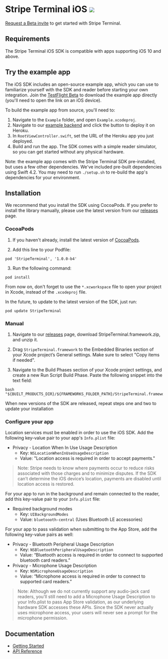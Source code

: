 # Stripe Terminal iOS <img src="https://img.shields.io/badge/Beta 4-brightgreen.svg">

[Request a Beta invite](https://stripe.com/terminal#request-invite) to get started with Stripe Terminal.

## Requirements
The Stripe Terminal iOS SDK is compatible with apps supporting iOS 10 and above.

## Try the example app
The iOS SDK includes an open-source example app, which you can use to familiarize yourself with the SDK and reader before starting your own integration. Join the [TestFlight Beta](https://testflight.apple.com/join/NYXuDNuT) to download the example app directly (you'll need to open the link on an iOS device).

To build the example app from source, you'll need to:

1. Navigate to the `Example` folder, and open `Example.xcodeproj`.
2. Navigate to our [example backend](https://github.com/stripe/example-terminal-backend) and click the button to deploy it on Heroku.
3. In `RootViewController.swift`, set the URL of the Heroku app you just deployed.
3. Build and run the app. The SDK comes with a simple reader simulator, so you can get started without any physical hardware.

Note: the example app comes with the Stripe Terminal SDK pre-installed, but uses a few other dependencies. We've included pre-built dependencies using Swift 4.2. You may need to run `./setup.sh` to re-build the app's dependencies for your environment.

## Installation
We recommend that you install the SDK using CocoaPods. If you prefer to install the library manually, please use the latest version from our [releases](https://github.com/stripe/stripe-terminal-ios/releases) page.

### CocoaPods

1. If you haven't already, install the latest version of [CocoaPods](https://guides.cocoapods.org/using/getting-started.html).

2. Add this line to your Podfile:
```
pod 'StripeTerminal', '1.0.0-b4'
```

3. Run the following command:
```
pod install
```

From now on, don't forget to use the `*.xcworkspace` file to open your project in Xcode, instead of the `.xcodeproj` file.

In the future, to update to the latest version of the SDK, just run:
```
pod update StripeTerminal
```

### Manual
1. Navigate to our [releases](https://github.com/stripe/stripe-terminal-ios/releases) page, download StripeTerminal.framework.zip, and unzip it.

2. Drag `StripeTerminal.framework` to the Embedded Binaries section of your Xcode project’s General settings. Make sure to select "Copy items if needed".

3. Navigate to the Build Phases section of your Xcode project settings, and create a new Run Script Build Phase. Paste the following snippet into the text field:
```
bash "${BUILT_PRODUCTS_DIR}/${FRAMEWORKS_FOLDER_PATH}/StripeTerminal.framework/integrate_framework.sh"
```

When new versions of the SDK are released, repeat steps one and two to update your installation

### Configure your app

Location services must be enabled in order to use the iOS SDK. Add the following key-value pair to your app's `Info.plist` file:

- Privacy - Location When In Use Usage Description
  - Key: `NSLocationWhenInUseUsageDescription`
  - Value: "Location access is required in order to accept payments."

> Note: Stripe needs to know where payments occur to reduce risks associated with those charges and to minimize disputes. If the SDK can’t determine the iOS device’s location, payments are disabled until location access is restored.

For your app to run in the background and remain connected to the reader, add this key-value pair to your `Info.plist` file:

- Required background modes
  - Key: `UIBackgroundModes`
  - Value: `bluetoooth-central` (Uses Bluetooth LE accessories)

For your app to pass validation when submitting to the App Store, add the following key-value pairs as well:

- Privacy - Bluetooth Peripheral Usage Description
  - Key: `NSBluetoothPeripheralUsageDescription`
  - Value: “Bluetooth access is required in order to connect to supported bluetooth card readers.”
- Privacy - Microphone Usage Description
  - Key: `NSMicrophoneUsageDescription`
  - Value: “Microphone access is required in order to connect to supported card readers.”

> Note: Although we do not currently support any audio-jack card readers, you'll still need to add a Microphone Usage Description to your Info.plist to pass App Store validation, as our underlying hardware SDK accesses these APIs. Since the SDK never actually uses microphone access, your users will never see a prompt for the microphone permission.


## Documentation
- [Getting Started](https://stripe.com/docs/terminal/ios)
- [API Reference](https://stripe.github.io/stripe-terminal-ios/docs/index.html)

